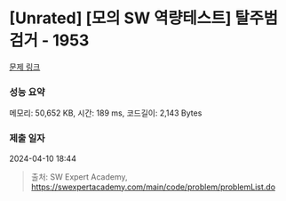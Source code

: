 # [Unrated] [모의 SW 역량테스트] 탈주범 검거 - 1953 

[문제 링크](https://swexpertacademy.com/main/code/problem/problemDetail.do?contestProbId=AV5PpLlKAQ4DFAUq) 

### 성능 요약

메모리: 50,652 KB, 시간: 189 ms, 코드길이: 2,143 Bytes

### 제출 일자

2024-04-10 18:44



> 출처: SW Expert Academy, https://swexpertacademy.com/main/code/problem/problemList.do